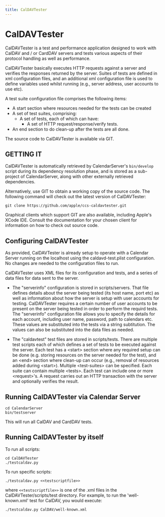```yaml
---
title: CalDAVTester
---
```


CalDAVTester
============

CalDAVTester is a test and performance application designed to work with CalDAV and / or CardDAV servers and tests various aspects of their protocol handling as well as performance.

CalDAVTester basically executes HTTP requests against a server and verifies the responses returned by the server. Suites of tests are defined in xml configuration files, and an additional xml configuration file is used to define variables used whilst running (e.g., server address, user accounts to use etc).

A test suite configuration file comprises the following items:

* A start section where resources needed for the tests can be created
* A set of test suites, comprising:
  * A set of tests, each of which can have:
    * A set of HTTP request/response/verify tests.
* An end section to do clean-up after the tests are all done.

The source code to CalDAVTester is available via GIT.

## GETTING IT

CalDAVTester is automatically retrieved by CalendarServer's `bin/develop` script during its dependency resolution phase, and is stored as a sub-project of CalendarServer, along with other externally retrieved dependencies.

Alternatively, use GIT to obtain a working copy of the source code. The following command will check out the latest version of CalDAVTester:

    git clone https://github.com/apple/ccs-caldavtester.git

Graphical clients which support GIT are also available, including Apple's ​XCode IDE. Consult the documentation for your chosen client for information on how to check out source code.

## Configuring CalDAVTester

As provided, CalDAVTester is already setup to operate with a Calendar Server running on the localhost using the caldavd-test.plist configuration. No changes are needed to the configuration files to run.

CalDAVTester uses XML files for its configuration and tests, and a series of data files for data sent to the server.

* The "serverinfo" configuration is stored in scripts/servers. That file defines details about the server being tested (its host name, port etc) as well as information about how the server is setup with user accounts for testing. CalDAVTester requires a certain number of user accounts to be present on the server being tested in order to perform the requird tests. The "serverinfo" configuration file allows you to specify the details for each account, including user name, password, path to calendars etc. These values are substituted into the tests via a string subtitution. The values can also be substituted into the data files as needed.

* The "caldavtest" test files are stored in scripts/tests. There are multiple test scripts each of which defines a set of tests to be executed against the server. Each test has a &lt;start&gt; section where any required setup can be done (e.g. storing resources on the server needed for the test), and an &lt;end&gt; section where clean-up can occur (e.g., removal of resources added during &lt;start&gt;). Multiple &lt;test-suites&gt; can be specified. Each suite can contain multiple &lt;tests&gt;. Each test can include one or more &lt;request&gt;'s. A request carries out an HTTP transaction with the server and optionally verifies the result.

## Running CalDAVTester via Calendar Server

	cd CalendarServer
	bin/testserver

This will run all CalDAV and CardDAV tests.

## Running CalDAVTester by itself

To run all scripts:

	cd CalDAVTester
	./testcaldav.py

To run specific scripts:

	./testcaldav.py <<testscriptfile>>

where `<<testscriptfile>>` is one of the .xml files in the CalDAVTester/scripts/test directory. For example, to run the 'well-known.xml' test for CalDAV, you would execute:

	./testcaldav.py CalDAV/well-known.xml
